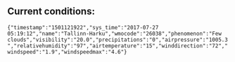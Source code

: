 ## Current conditions: 
 ``` {"timestamp":"1501121922","sys_time":"2017-07-27 05:19:12","name":"Tallinn-Harku","wmocode":"26038","phenomenon":"Few clouds","visibility":"20.0","precipitations":"0","airpressure":"1005.3","relativehumidity":"97","airtemperature":"15","winddirection":"72","windspeed":"1.9","windspeedmax":"4.6"} ```
